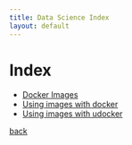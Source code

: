 ```yaml
---
title: Data Science Index
layout: default
---
```


# Index

- [Docker Images](./docker_images.html)
- [Using images with docker](./use_docker.html)
- [Using images with udocker](./use_udocker.html)

[back](/)